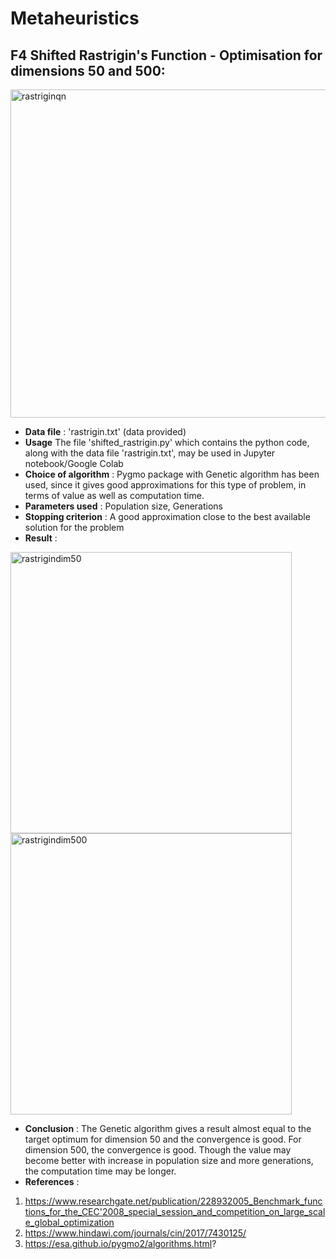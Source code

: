 # Metaheuristics

##  F4 Shifted Rastrigin's Function - Optimisation for dimensions 50 and 500:
<img width="525" alt="rastriginqn" src="https://user-images.githubusercontent.com/35540215/88486843-e8663f80-cf80-11ea-83f8-8f25415edc9b.PNG">

* **Data file** :  'rastrigin.txt' (data provided)
* **Usage** The file 'shifted_rastrigin.py' which contains the python code, along with the data file 'rastrigin.txt', may be used in Jupyter notebook/Google Colab
* **Choice of algorithm** : Pygmo package  with Genetic algorithm has been used, since it gives good approximations for this type of problem, in terms of value as well as computation time. 
* **Parameters used** : Population size, Generations
* **Stopping criterion** : A good approximation close to the best available solution for the problem
* **Result** : 

<img width="450" alt="rastrigindim50" src="https://user-images.githubusercontent.com/35540215/88486847-eef4b700-cf80-11ea-96df-9fdb7bdb9a0d.PNG"> <img width="450" alt="rastrigindim500" src="https://user-images.githubusercontent.com/35540215/88486850-f320d480-cf80-11ea-868f-893a488b3062.PNG">





* **Conclusion** : The Genetic algorithm gives a result almost equal to the target optimum for dimension 50 and the convergence is good. For dimension 500, the convergence is good. Though the value may become better with increase in population size and more generations, the computation time may be longer.
* **References** : 
1. https://www.researchgate.net/publication/228932005_Benchmark_functions_for_the_CEC'2008_special_session_and_competition_on_large_scale_global_optimization
2. https://www.hindawi.com/journals/cin/2017/7430125/             
3. https://esa.github.io/pygmo2/algorithms.html?
